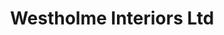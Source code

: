---
title: "Westholme Interiors Ltd"
url: /aberdeen/westholme-interiors-ltd/
shop: interior decoration
---